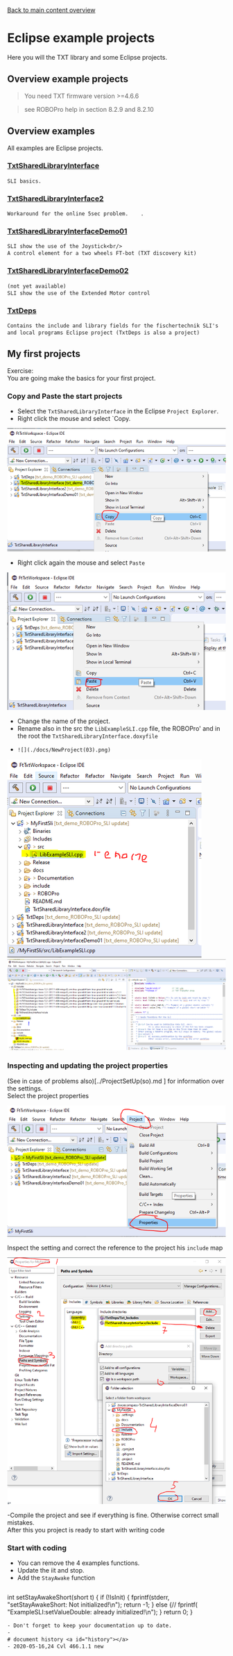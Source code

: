 
[Back to main content overview](../README.md#overview)

# Eclipse example projects
Here you will the TXT library and some Eclipse projects.

## Overview example projects
> You need TXT firmware version >=4.6.6

> see ROBOPro help in section 8.2.9 and 8.2.10

## Overview examples

All examples are Eclipse projects.
### [TxtSharedLibraryInterface](./TxtSharedLibraryInterface/README.md)
    SLI basics.
### [TxtSharedLibraryInterface2](./TxtSharedLibraryInterface2/README.md)
    Workaround for the online 5sec problem.    .    
### [TxtSharedLibraryInterfaceDemo01](./TxtSharedLibraryInterfaceDemo01/README.md)
    SLI show the use of the Joystick<br/>
    A control element for a two wheels FT-bot (TXT discovery kit)
### [TxtSharedLibraryInterfaceDemo02](./TxtSharedLibraryInterfaceDemo01/README.md)
    (not yet available)
    SLI show the use of the Extended Motor control

### [TxtDeps](./TxtDeps/README.md)
    Contains the include and library fields for the fischertechnik SLI's and local programs Eclipse project (TxtDeps is also a project)
		
## My first projects
Exercise:<br/>
You are going make the basics for your first project. 

### Copy and Paste the start projects
- Select the `TxtSharedLibraryInterface` in the Eclipse `Project Explorer`. 
- Right click the mouse and select `Copy. 

![](./docs/NewProject(01).png)

- Right click again the mouse and select `Paste`

![](./docs/NewProject(02).png)

- Change the name of the project.
- Rename also in the src the `LibExampleSLI.cpp` file, the ROBOPro' and in the root the `TxtSharedLibraryInterface.doxyfile`
-     ![](./docs/NewProject(03).png)


![](./docs/NewProject(06).png)
![](./docs/NewProject(07).png)

### Inspecting and updating the project properties

(See in case of problems also)[../ProjectSetUp(so).md ] for information over the settings.<br/>
Select the project properties
 
![](./docs/NewProject(04).png)
 
Inspect the setting and correct the reference to the project his `include` map

![](./docs/NewProject(05).png)

-Compile the project and see if everything is fine. Otherwise correct small mistakes.<br/>
After this you project is ready to start with writing code  
### Start with coding
- You can remove the 4 examples functions.
- Update the iit and stop.
- Add the `StayAwake` function
  ```	
int setStayAwakeShort(short t) {
	if (!IsInit) {
		fprintf(stderr, "setStayAwakeShort: Not initialized!\n");
		return -1;
	} else {// fprintf( "ExampleSLI:setValueDouble: already initialized!\n");
	}
	return 0;
}
``` 	
- Don't forget to keep your documentation up to date.
- 
# document history <a id="history"></a>
- 2020-05-16,24 Cvl 466.1.1 new
